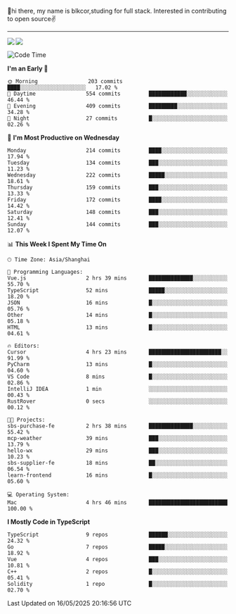 👋hi there, my name is blkcor,studing for full stack.
Interested in contributing to open source✌️

<hr/>

![](https://github-readme-stats.vercel.app/api?username=blkcor)
<a href="https://github.com/blkcor/github-readme-stats">
    <img align="left" src="https://github-readme-stats.vercel.app/api/top-langs/?username=blkcor&hide=jupyter%20notebook,shaderlab,tex,c%23&langs_count=9" />
</a>


<!--START_SECTION:waka-->
![Code Time](http://img.shields.io/badge/Code%20Time-2%2C032%20hrs%2050%20mins-blue)

**I'm an Early 🐤** 

```text
🌞 Morning                203 commits         ████░░░░░░░░░░░░░░░░░░░░░   17.02 % 
🌆 Daytime                554 commits         ████████████░░░░░░░░░░░░░   46.44 % 
🌃 Evening                409 commits         █████████░░░░░░░░░░░░░░░░   34.28 % 
🌙 Night                  27 commits          █░░░░░░░░░░░░░░░░░░░░░░░░   02.26 % 
```
📅 **I'm Most Productive on Wednesday** 

```text
Monday                   214 commits         ████░░░░░░░░░░░░░░░░░░░░░   17.94 % 
Tuesday                  134 commits         ███░░░░░░░░░░░░░░░░░░░░░░   11.23 % 
Wednesday                222 commits         █████░░░░░░░░░░░░░░░░░░░░   18.61 % 
Thursday                 159 commits         ███░░░░░░░░░░░░░░░░░░░░░░   13.33 % 
Friday                   172 commits         ████░░░░░░░░░░░░░░░░░░░░░   14.42 % 
Saturday                 148 commits         ███░░░░░░░░░░░░░░░░░░░░░░   12.41 % 
Sunday                   144 commits         ███░░░░░░░░░░░░░░░░░░░░░░   12.07 % 
```


📊 **This Week I Spent My Time On** 

```text
🕑︎ Time Zone: Asia/Shanghai

💬 Programming Languages: 
Vue.js                   2 hrs 39 mins       ██████████████░░░░░░░░░░░   55.70 % 
TypeScript               52 mins             █████░░░░░░░░░░░░░░░░░░░░   18.20 % 
JSON                     16 mins             █░░░░░░░░░░░░░░░░░░░░░░░░   05.76 % 
Other                    14 mins             █░░░░░░░░░░░░░░░░░░░░░░░░   05.18 % 
HTML                     13 mins             █░░░░░░░░░░░░░░░░░░░░░░░░   04.61 % 

🔥 Editors: 
Cursor                   4 hrs 23 mins       ███████████████████████░░   91.99 % 
PyCharm                  13 mins             █░░░░░░░░░░░░░░░░░░░░░░░░   04.60 % 
VS Code                  8 mins              █░░░░░░░░░░░░░░░░░░░░░░░░   02.86 % 
IntelliJ IDEA            1 min               ░░░░░░░░░░░░░░░░░░░░░░░░░   00.43 % 
RustRover                0 secs              ░░░░░░░░░░░░░░░░░░░░░░░░░   00.12 % 

🐱‍💻 Projects: 
sbs-purchase-fe          2 hrs 38 mins       ██████████████░░░░░░░░░░░   55.42 % 
mcp-weather              39 mins             ███░░░░░░░░░░░░░░░░░░░░░░   13.79 % 
hello-wx                 29 mins             ███░░░░░░░░░░░░░░░░░░░░░░   10.23 % 
sbs-supplier-fe          18 mins             ██░░░░░░░░░░░░░░░░░░░░░░░   06.54 % 
learn-frontend           16 mins             █░░░░░░░░░░░░░░░░░░░░░░░░   05.60 % 

💻 Operating System: 
Mac                      4 hrs 46 mins       █████████████████████████   100.00 % 
```

**I Mostly Code in TypeScript** 

```text
TypeScript               9 repos             ██████░░░░░░░░░░░░░░░░░░░   24.32 % 
Go                       7 repos             █████░░░░░░░░░░░░░░░░░░░░   18.92 % 
Vue                      4 repos             ███░░░░░░░░░░░░░░░░░░░░░░   10.81 % 
C++                      2 repos             █░░░░░░░░░░░░░░░░░░░░░░░░   05.41 % 
Solidity                 1 repo              █░░░░░░░░░░░░░░░░░░░░░░░░   02.70 % 
```




 Last Updated on 16/05/2025 20:16:56 UTC
<!--END_SECTION:waka-->


